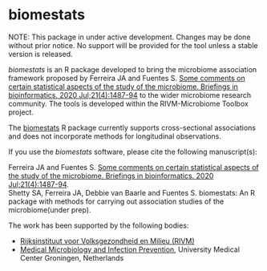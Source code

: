 
# biomestats #

NOTE: This package in under active development. Changes may be done without prior notice. No support will be provided for the tool unless a stable version is released.    

_biomestats_ is an R package developed to bring the microbiome association framework proposed by Ferreira JA and Fuentes S. [Some comments on certain statistical aspects of the study of the microbiome. Briefings in bioinformatics. 2020 Jul;21(4):1487-94](https://doi.org/10.1093/bib/bbz077) to the wider microbiome research community. The tools is developed within the RIVM-Microbiome Toolbox project.    

The [biomestats](https://github.com/microsud/biomestats) R package currently supports cross-sectional associations and does not incorporate methods for longitudinal observations. 

If you use the _biomestats_ software, please cite the following manuscript(s): 

Ferreira JA and Fuentes S. [Some comments on certain statistical aspects of the study of the microbiome. Briefings in bioinformatics. 2020 Jul;21(4):1487-94](https://doi.org/10.1093/bib/bbz077).   
Shetty SA, Ferreira JA, Debbie van Baarle and Fuentes S. biomestats: An R package with methods for carrying out association studies of the microbiome(under prep).   

The work has been supported by the following bodies:   

  * [Rijksinstituut voor Volksgezondheid en Milieu (RIVM)](https://www.rivm.nl/)   
  * [Medical Microbiology and Infection Prevention](http://www.mib.wur.nl/UK/), University Medical Center Groningen, Netherlands   



